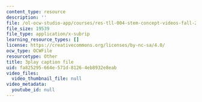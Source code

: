```yaml
---
content_type: resource
description: ''
file: /ol-ocw-studio-app/courses/res-tll-004-stem-concept-videos-fall-2013/fa825295664e571d81264eb8932e8eab_XR_0k8JIawY.vtt
file_size: 19539
file_type: application/x-subrip
learning_resource_types: []
license: https://creativecommons.org/licenses/by-nc-sa/4.0/
ocw_type: OCWFile
resourcetype: Other
title: 3play caption file
uid: fa825295-664e-571d-8126-4eb8932e8eab
video_files:
  video_thumbnail_file: null
video_metadata:
  youtube_id: null
---
```

